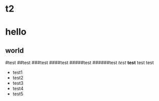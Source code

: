 # t2
hello
================================
world
-------------------------------
#test
##test
###test
####test
#####test
######test
*test*
**test**
test
    test
* test1
* test2
* test3
* test4
* test5
